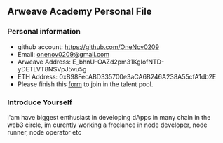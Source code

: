 ## Arweave Academy Personal File

### Personal information

- github account: https://github.com/OneNov0209
- Email: onenov0209@gmail.com
- Arweave Address: E_bhnU-OAZd2pm31KgIofNTD-yDETLVT8NSVpJ5vu5g
- ETH Address: 0xB98FecABD335700e3aCA6B246A238A55cfA1db2E
- Please finish this [form](https://docs.google.com/forms/d/e/1FAIpQLSfWA5fIIcBgmRppm3jNz5vmf9Mai_QMVil-2pO4r7YKn_Zhtw/viewform?usp=sf_link) to join in the talent pool.

### Introduce Yourself
 i'am have biggest enthusiast in developing dApps in many chain in the web3 circle, im curently working a freelance in node developer, node runner, node operator etc